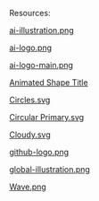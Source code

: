 Resources:

[ai-illustration.png](https://www.pinclipart.com/pindetail/ibiwTJm_ai-artificial-intelligence-company-ai-development-png-clipart/)

[ai-logo.png](https://www.cleanpng.com/png-artificial-intelligence-research-synthetic-intelli-5894619/)

[ai-logo-main.png]()

[Animated Shape Title](https://bgjar.com/)

[Circles.svg](https://bgjar.com/)

[Circular Primary.svg](https://bgjar.com/)

[Cloudy.svg](https://bgjar.com/)

[github-logo.png]()

[global-illustration.png](https://www.pngmart.com/image/120813)

[Wave.png](https://bgjar.com/wave)